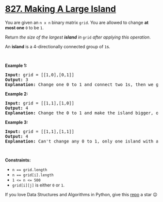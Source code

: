 # [827. Making A Large Island][title]

<p>You are given an <code>n x n</code> binary matrix <code>grid</code>. You are allowed to change <strong>at most one</strong> <code>0</code> to be <code>1</code>.</p>
<p>Return <em>the size of the largest <strong>island</strong> in</em> <code>grid</code> <em>after applying this operation</em>.</p>
<p>An <strong>island</strong> is a 4-directionally connected group of <code>1</code>s.</p>
<p> </p>
<p><strong>Example 1:</strong></p>
<pre><strong>Input:</strong> grid = [[1,0],[0,1]]
<strong>Output:</strong> 3
<strong>Explanation:</strong> Change one 0 to 1 and connect two 1s, then we get an island with area = 3.
</pre>
<p><strong>Example 2:</strong></p>
<pre><strong>Input:</strong> grid = [[1,1],[1,0]]
<strong>Output:</strong> 4
<strong>Explanation: </strong>Change the 0 to 1 and make the island bigger, only one island with area = 4.</pre>
<p><strong>Example 3:</strong></p>
<pre><strong>Input:</strong> grid = [[1,1],[1,1]]
<strong>Output:</strong> 4
<strong>Explanation:</strong> Can't change any 0 to 1, only one island with area = 4.
</pre>
<p> </p>
<p><strong>Constraints:</strong></p>
<ul>
<li><code>n == grid.length</code></li>
<li><code>n == grid[i].length</code></li>
<li><code>1 &lt;= n &lt;= 500</code></li>
<li><code>grid[i][j]</code> is either <code>0</code> or <code>1</code>.</li>
</ul>

If you love Data Structures and Algorithms in Python, give this [repo][me] a star :wink:

[title]: https://leetcode.com/problems/making-a-large-island
[me]: https://github.com/bumblebee211196/awesome-python-leetcode